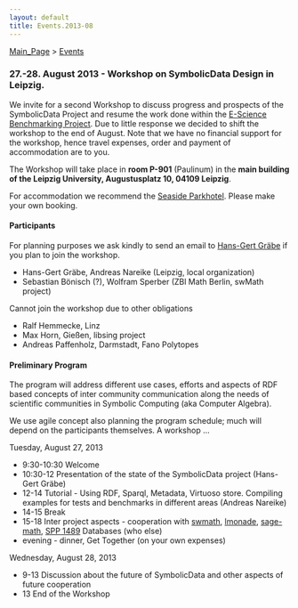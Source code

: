 ```yaml
---
layout: default
title: Events.2013-08
---
```


[Main\_Page](Main_Page "wikilink") \> [Events](Events "wikilink")

### 27.-28. August 2013 - Workshop on SymbolicData Design in Leipzig.

We invite for a second Workshop to discuss progress and prospects of the SymbolicData Project and resume the work done within the [E-Science Benchmarking Project](Projects.EScience "wikilink"). Due to little response we decided to shift the workshop to the end of August. Note that we have no financial support for the workshop, hence travel expenses, order and payment of accommodation are to you.

The Workshop will take place in **room P-901** (Paulinum) in the **main building of the Leipzig University, Augustusplatz 10, 04109 Leipzig**.

For accommodation we recommend the [Seaside Parkhotel](http://www.parkhotelleipzig.de). Please make your own booking.

#### Participants

For planning purposes we ask kindly to send an email to [Hans-Gert Gräbe](mailto:graebe@informatik.uni-leipzig.de?Subject=Workshop) if you plan to join the workshop.

-   Hans-Gert Gräbe, Andreas Nareike (Leipzig, local organization)
-   Sebastian Bönisch (?), Wolfram Sperber (ZBl Math Berlin, swMath project)

Cannot join the workshop due to other obligations

-   Ralf Hemmecke, Linz
-   Max Horn, Gießen, libsing project
-   Andreas Paffenholz, Darmstadt, Fano Polytopes

#### Preliminary Program

The program will address different use cases, efforts and aspects of RDF based concepts of inter community communication along the needs of scientific communities in Symbolic Computing (aka Computer Algebra).

We use agile concept also planning the program schedule; much will depend on the participants themselves. A workshop ...

Tuesday, August 27, 2013

-   9:30-10:30 Welcome
-   10:30-12 Presentation of the state of the SymbolicData project (Hans-Gert Gräbe)
-   12-14 Tutorial - Using RDF, Sparql, Metadata, Virtuoso store. Compiling examples for tests and benchmarks in different areas (Andreas Nareike)
-   14-15 Break
-   15-18 Inter project aspects - cooperation with [swmath](http://www.swmath.org), [lmonade](http://www.lmona.de/), [sage-math](http://www.sagemath.org), [SPP 1489](http://www.computeralgebra.de) Databases (who else)
-   evening - dinner, Get Together (on your own expenses)

Wednesday, August 28, 2013

-   9-13 Discussion about the future of SymbolicData and other aspects of future cooperation
-   13 End of the Workshop

